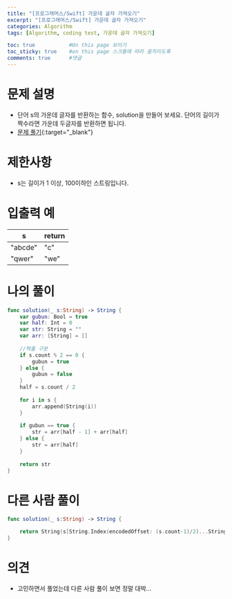 ```yaml
---
title: "[프로그래머스/Swift] 가운데 글자 가져오기"
excerpt: "[프로그래머스/Swift] 가운데 글자 가져오기"
categories: Algorithm
tags: [Algorithm, coding test, 가운데 글자 가져오기]

toc: true           #On this page 보이기 
toc_sticky: true    #on this page 스크롤에 따라 움직이도록 
comments: true      #댓글
---
```

# 문제 설명 
- 단어 s의 가운데 글자를 반환하는 함수, solution을 만들어 보세요. 단어의 길이가 짝수라면 가운데 두글자를 반환하면 됩니다.
- [문제 풀기](https://school.programmers.co.kr/learn/courses/30/lessons/12903){:target="_blank"} 

# 제한사항
- s는 길이가 1 이상, 100이하인 스트링입니다.

# 입출력 예

|s|return|
|---|---|
|"abcde"|"c"|
|"qwer"|"we"|

# 나의 풀이 
```swift 
func solution(_ s:String) -> String {
    var gubun: Bool = true 
    var half: Int = 0 
    var str: String = "" 
    var arr: [String] = []
    
    //짝홀 구분 
    if s.count % 2 == 0 { 
        gubun = true  
    } else {
        gubun = false 
    }
    half = s.count / 2
    
    for i in s {
        arr.append(String(i))
    }
    
    if gubun == true {
        str = arr[half - 1] + arr[half]
    } else {
        str = arr[half]
    }
    
    return str
}
``` 
# 다른 사람 풀이 
```swift 
func solution(_ s:String) -> String {

    return String(s[String.Index(encodedOffset: (s.count-1)/2)...String.Index(encodedOffset: s.count/2)])
}
``` 

# 의견 
- 고민하면서 풀었는데 다른 사람 풀이 보면 정말 대박... 
